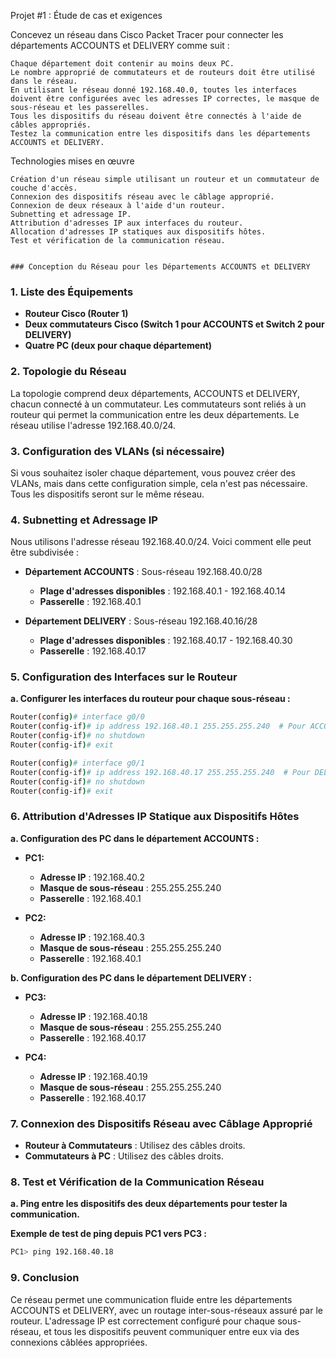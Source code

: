Projet #1 : Étude de cas et exigences

Concevez un réseau dans Cisco Packet Tracer pour connecter les départements ACCOUNTS et DELIVERY comme suit :

    Chaque département doit contenir au moins deux PC.
    Le nombre approprié de commutateurs et de routeurs doit être utilisé dans le réseau.
    En utilisant le réseau donné 192.168.40.0, toutes les interfaces doivent être configurées avec les adresses IP correctes, le masque de sous-réseau et les passerelles.
    Tous les dispositifs du réseau doivent être connectés à l'aide de câbles appropriés.
    Testez la communication entre les dispositifs dans les départements ACCOUNTS et DELIVERY.

Technologies mises en œuvre

    Création d'un réseau simple utilisant un routeur et un commutateur de couche d'accès.
    Connexion des dispositifs réseau avec le câblage approprié.
    Connexion de deux réseaux à l'aide d'un routeur.
    Subnetting et adressage IP.
    Attribution d'adresses IP aux interfaces du routeur.
    Allocation d'adresses IP statiques aux dispositifs hôtes.
    Test et vérification de la communication réseau.


    ### Conception du Réseau pour les Départements ACCOUNTS et DELIVERY

### 1. **Liste des Équipements**
- **Routeur Cisco (Router 1)**
- **Deux commutateurs Cisco (Switch 1 pour ACCOUNTS et Switch 2 pour DELIVERY)**
- **Quatre PC (deux pour chaque département)**

### 2. **Topologie du Réseau**
La topologie comprend deux départements, ACCOUNTS et DELIVERY, chacun connecté à un commutateur. Les commutateurs sont reliés à un routeur qui permet la communication entre les deux départements. Le réseau utilise l'adresse 192.168.40.0/24.

### 3. **Configuration des VLANs (si nécessaire)**
Si vous souhaitez isoler chaque département, vous pouvez créer des VLANs, mais dans cette configuration simple, cela n'est pas nécessaire. Tous les dispositifs seront sur le même réseau.

### 4. **Subnetting et Adressage IP**

Nous utilisons l'adresse réseau 192.168.40.0/24. Voici comment elle peut être subdivisée :

- **Département ACCOUNTS** : Sous-réseau 192.168.40.0/28
  - **Plage d'adresses disponibles** : 192.168.40.1 - 192.168.40.14
  - **Passerelle** : 192.168.40.1

- **Département DELIVERY** : Sous-réseau 192.168.40.16/28
  - **Plage d'adresses disponibles** : 192.168.40.17 - 192.168.40.30
  - **Passerelle** : 192.168.40.17

### 5. **Configuration des Interfaces sur le Routeur**

**a. Configurer les interfaces du routeur pour chaque sous-réseau :**
```bash
Router(config)# interface g0/0
Router(config-if)# ip address 192.168.40.1 255.255.255.240  # Pour ACCOUNTS
Router(config-if)# no shutdown
Router(config-if)# exit

Router(config)# interface g0/1
Router(config-if)# ip address 192.168.40.17 255.255.255.240  # Pour DELIVERY
Router(config-if)# no shutdown
Router(config-if)# exit
```

### 6. **Attribution d'Adresses IP Statique aux Dispositifs Hôtes**

**a. Configuration des PC dans le département ACCOUNTS :**
- **PC1:**
  - **Adresse IP** : 192.168.40.2
  - **Masque de sous-réseau** : 255.255.255.240
  - **Passerelle** : 192.168.40.1

- **PC2:**
  - **Adresse IP** : 192.168.40.3
  - **Masque de sous-réseau** : 255.255.255.240
  - **Passerelle** : 192.168.40.1

**b. Configuration des PC dans le département DELIVERY :**
- **PC3:**
  - **Adresse IP** : 192.168.40.18
  - **Masque de sous-réseau** : 255.255.255.240
  - **Passerelle** : 192.168.40.17

- **PC4:**
  - **Adresse IP** : 192.168.40.19
  - **Masque de sous-réseau** : 255.255.255.240
  - **Passerelle** : 192.168.40.17

### 7. **Connexion des Dispositifs Réseau avec Câblage Approprié**
- **Routeur à Commutateurs** : Utilisez des câbles droits.
- **Commutateurs à PC** : Utilisez des câbles droits.

### 8. **Test et Vérification de la Communication Réseau**

**a. Ping entre les dispositifs des deux départements pour tester la communication.**

**Exemple de test de ping depuis PC1 vers PC3 :**
```bash
PC1> ping 192.168.40.18
```

### 9. **Conclusion**

Ce réseau permet une communication fluide entre les départements ACCOUNTS et DELIVERY, avec un routage inter-sous-réseaux assuré par le routeur. L'adressage IP est correctement configuré pour chaque sous-réseau, et tous les dispositifs peuvent communiquer entre eux via des connexions câblées appropriées.